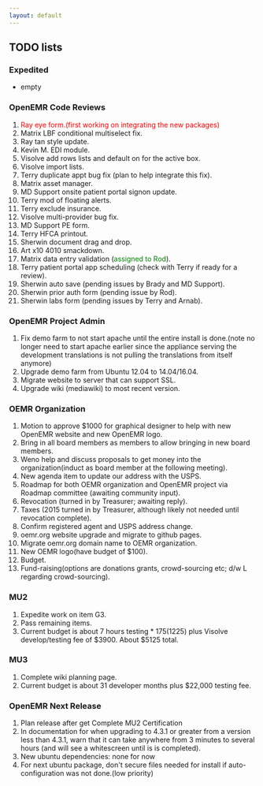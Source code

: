 ```yaml
---
layout: default
---
```

## TODO lists

### Expedited
* empty

### OpenEMR Code Reviews
1. <span style="color: red">Ray eye form.(first working on integrating the new packages)</span>
1. Matrix LBF conditional multiselect fix.
1. Ray tan style update.
1. Kevin M. EDI module.
1. Visolve add rows lists and default on for the active box.
1. Visolve import lists.
1. Terry duplicate appt bug fix (plan to help integrate this fix).
1. Matrix asset manager.
1. MD Support onsite patient portal signon update.
1. Terry mod of floating alerts.
1. Terry exclude insurance.
1. Visolve multi-provider bug fix.
1. MD Support PE form.
1. Terry HFCA printout.
1. Sherwin document drag and drop.
1. Art x10 4010 smackdown.
1. Matrix data entry validation (<span style="color: green">assigned to Rod</span>).
1. Terry patient portal app scheduling (check with Terry if ready for a review).
1. Sherwin auto save (pending issues by Brady and MD Support).
1. Sherwin prior auth form (pending issue by Rod).
1. Sherwin labs form (pending issues by Terry and Arnab).

### OpenEMR Project Admin
1. Fix demo farm to not start apache until the entire install is done.(note no longer need to start apache earlier since the appliance serving the development translations is not pulling the translations from itself anymore)
1. Upgrade demo farm from Ubuntu 12.04 to 14.04/16.04.
1. Migrate website to server that can support SSL.
1. Upgrade wiki (mediawiki) to most recent version.

### OEMR Organization
1. Motion to approve $1000 for graphical designer to help with new OpenEMR website and new OpenEMR logo.
1. Bring in all board members as members to allow bringing in new board members.
1. Weno help and discuss proposals to get money into the organization(induct as board member at the following meeting).
1. New agenda item to update our address with the USPS.
1. Roadmap for both OEMR organization and OpenEMR project via Roadmap committee (awaiting community input).
1. Revocation (turned in by Treasurer; awaiting reply).
1. Taxes (2015 turned in by Treasurer, although likely not needed until revocation complete).
1. Confirm registered agent and USPS address change.
1. oemr.org website upgrade and migrate to github pages.
1. Migrate oemr.org domain name to OEMR organization.
1. New OEMR logo(have budget of $100).
1. Budget.
1. Fund-raising(options are donations grants, crowd-sourcing etc; d/w L regarding crowd-sourcing).

### MU2
1. Expedite work on item G3.
1. Pass remaining items.
1. Current budget is about 7 hours testing * $175 ($1225) plus Visolve develop/testing fee of $3900. About $5125 total.

### MU3
1. Complete wiki planning page.
1. Current budget is about 31 developer months plus $22,000 testing fee. 

### OpenEMR Next Release
1. Plan release after get Complete MU2 Certification
1. In documentation for when upgrading to 4.3.1 or greater from a version less than 4.3.1, warn that it can take anywhere from 3 minutes to several hours (and will see a whitescreen until is is completed).
1. New ubuntu dependencies: none for now
1. For next ubuntu package, don't secure files needed for install if auto-configuration was not done.(low priority)
